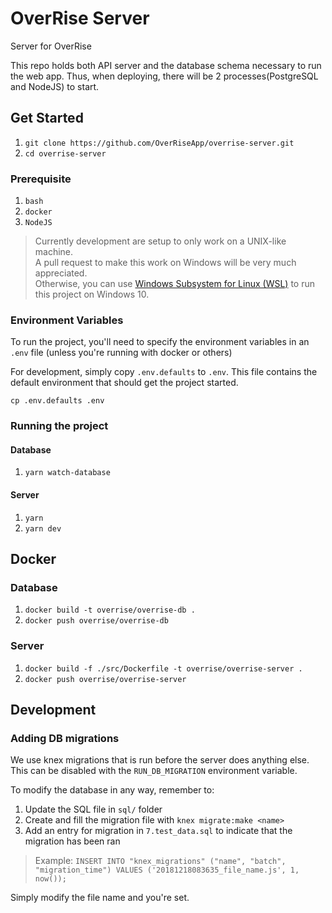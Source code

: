 # OverRise Server

Server for OverRise

This repo holds both API server and the database schema necessary to run the web app.
Thus, when deploying, there will be 2 processes(PostgreSQL and NodeJS) to start.

## Get Started

1. `git clone https://github.com/OverRiseApp/overrise-server.git`
2. `cd overrise-server`

### Prerequisite

1. `bash`
2. `docker`
3. `NodeJS`

> Currently development are setup to only work on a UNIX-like machine.  
> A pull request to make this work on Windows will be very much appreciated.  
> Otherwise, you can use [Windows Subsystem for Linux (WSL)](https://docs.microsoft.com/en-us/windows/wsl/install-win10) to run this project on Windows 10.  

### Environment Variables

To run the project, you'll need to specify the environment variables in an `.env` file (unless you're running with docker or others)

For development, simply copy `.env.defaults` to `.env`. This file contains the default environment that should get the project started.    
```shell
cp .env.defaults .env
```

### Running the project

#### Database
1. `yarn watch-database`

#### Server
1. `yarn`
2. `yarn dev`

## Docker

### Database
1. `docker build -t overrise/overrise-db .`
2. `docker push overrise/overrise-db`

### Server
1. `docker build -f ./src/Dockerfile -t overrise/overrise-server .`
2. `docker push overrise/overrise-server`

## Development

### Adding DB migrations

We use knex migrations that is run before the server does anything else. This can be disabled with the `RUN_DB_MIGRATION` environment variable.

To modify the database in any way, remember to:

1. Update the SQL file in `sql/` folder
2. Create and fill the migration file with `knex migrate:make <name>`
3. Add an entry for migration in `7.test_data.sql` to indicate that the migration has been ran

> Example: `INSERT INTO "knex_migrations" ("name", "batch", "migration_time") VALUES ('20181218083635_file_name.js', 1, now());
`

Simply modify the file name and you're set.

